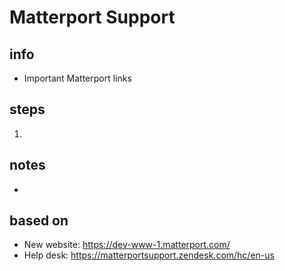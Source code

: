 # Matterport Support  

## info  
* Important Matterport links

## steps  
1. 

## notes  
* 

## based on  
*  New website: https://dev-www-1.matterport.com/
*  Help desk: https://matterportsupport.zendesk.com/hc/en-us

